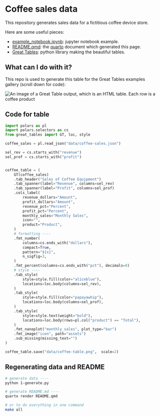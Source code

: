 # Coffee sales data


This repository generates sales data for a fictitious coffee device
store.

Here are some useful pieces:

- [example_notebook.ipynb](./example_notebook.ipynb): jupyter notebook
  example.
- [README.qmd](./README.qmd): the [quarto](https://quarto.org) document
  which generated this page.
- [Great Tables](https://github.com/posit-dev/great-tables): python
  library making the beautiful tables.

## What can I do with it?

This repo is used to generate this table for the Great Tables examples
gallery (scroll down for code):

![An image of a Great Table output, which is an HTML table. Each row is
a coffee product](./data/coffee-table.png)

## Code for table

``` python
import polars as pl
import polars.selectors as cs
from great_tables import GT, loc, style

coffee_sales = pl.read_json("data/coffee-sales.json")
```

``` python
sel_rev = cs.starts_with("revenue")
sel_prof = cs.starts_with("profit")


coffee_table = (
    GT(coffee_sales)
    .tab_header("Sales of Coffee Equipment")
    .tab_spanner(label="Revenue", columns=sel_rev)
    .tab_spanner(label="Profit", columns=sel_prof)
    .cols_label(
        revenue_dollars="Amount",
        profit_dollars="Amount",
        revenue_pct="Percent",
        profit_pct="Percent",
        monthly_sales="Monthly Sales",
        icon="",
        product="Product",
    )
    # formatting ----
    .fmt_number(
        columns=cs.ends_with("dollars"),
        compact=True,
        pattern="${x}",
        n_sigfig=3,
    )
    .fmt_percent(columns=cs.ends_with("pct"), decimals=0)
    # style ----
    .tab_style(
        style=style.fill(color="aliceblue"),
        locations=loc.body(columns=sel_rev),
    )
    .tab_style(
        style=style.fill(color="papayawhip"),
        locations=loc.body(columns=sel_prof),
    )
    .tab_style(
        style=style.text(weight="bold"),
        locations=loc.body(rows=pl.col("product") == "Total"),
    )
    .fmt_nanoplot("monthly_sales", plot_type="bar")
    .fmt_image("icon", path="assets")
    .sub_missing(missing_text="")
)

coffee_table.save("data/coffee-table.png",  scale=2)
```

## Regenerating data and README

``` bash
# generate data ----
python 1-generate.py

# generate README.md ----
quarto render README.qmd

# or to do everything in one command
make all
```
